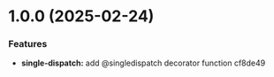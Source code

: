 # 1.0.0 (2025-02-24)


### Features

* **single-dispatch:** add @singledispatch decorator function cf8de49



